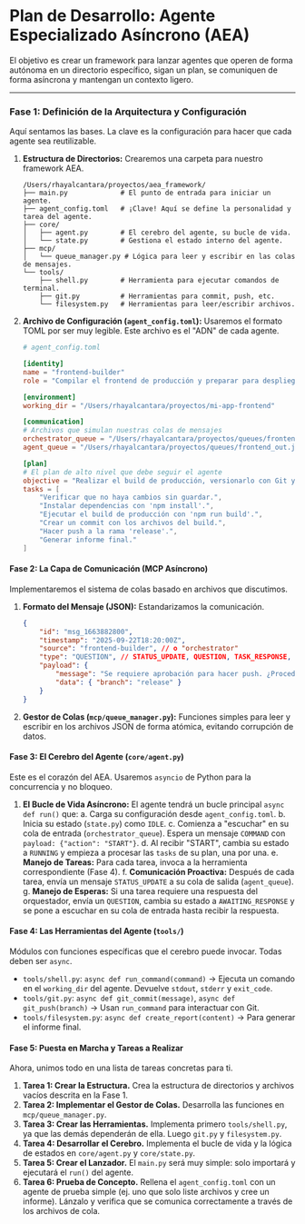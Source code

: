 # Plan de Desarrollo: Agente Especializado Asíncrono (AEA)

El objetivo es crear un framework para lanzar agentes que operen de forma autónoma en un directorio específico, sigan un plan, se comuniquen de forma asíncrona y mantengan un contexto ligero.

---

### **Fase 1: Definición de la Arquitectura y Configuración**

Aquí sentamos las bases. La clave es la configuración para hacer que cada agente sea reutilizable.

1.  **Estructura de Directorios:**
    Crearemos una carpeta para nuestro framework AEA.

    ```
    /Users/rhayalcantara/proyectos/aea_framework/
    ├── main.py             # El punto de entrada para iniciar un agente.
    ├── agent_config.toml   # ¡Clave! Aquí se define la personalidad y tarea del agente.
    ├── core/
    │   ├── agent.py        # El cerebro del agente, su bucle de vida.
    │   └── state.py        # Gestiona el estado interno del agente.
    ├── mcp/
    │   └── queue_manager.py # Lógica para leer y escribir en las colas de mensajes.
    └── tools/
        ├── shell.py        # Herramienta para ejecutar comandos de terminal.
        ├── git.py          # Herramientas para commit, push, etc.
        └── filesystem.py   # Herramientas para leer/escribir archivos.
    ```

2.  **Archivo de Configuración (`agent_config.toml`):**
    Usaremos el formato TOML por ser muy legible. Este archivo es el "ADN" de cada agente.

    ```toml
    # agent_config.toml

    [identity]
    name = "frontend-builder"
    role = "Compilar el frontend de producción y preparar para despliegue."

    [environment]
    working_dir = "/Users/rhayalcantara/proyectos/mi-app-frontend"

    [communication]
    # Archivos que simulan nuestras colas de mensajes
    orchestrator_queue = "/Users/rhayalcantara/proyectos/queues/frontend_in.json"
    agent_queue = "/Users/rhayalcantara/proyectos/queues/frontend_out.json"

    [plan]
    # El plan de alto nivel que debe seguir el agente
    objective = "Realizar el build de producción, versionarlo con Git y notificar."
    tasks = [
        "Verificar que no haya cambios sin guardar.",
        "Instalar dependencias con 'npm install'.",
        "Ejecutar el build de producción con 'npm run build'.",
        "Crear un commit con los archivos del build.",
        "Hacer push a la rama 'release'.",
        "Generar informe final."
    ]
    ```

#### **Fase 2: La Capa de Comunicación (MCP Asíncrono)**

Implementaremos el sistema de colas basado en archivos que discutimos.

1.  **Formato del Mensaje (JSON):** Estandarizamos la comunicación.
    ```json
    {
        "id": "msg_1663882800",
        "timestamp": "2025-09-22T18:20:00Z",
        "source": "frontend-builder", // o "orchestrator"
        "type": "QUESTION", // STATUS_UPDATE, QUESTION, TASK_RESPONSE, COMMAND
        "payload": {
            "message": "Se requiere aprobación para hacer push. ¿Procedo?",
            "data": { "branch": "release" }
        }
    }
    ```

2.  **Gestor de Colas (`mcp/queue_manager.py`):**
    Funciones simples para leer y escribir en los archivos JSON de forma atómica, evitando corrupción de datos.

#### **Fase 3: El Cerebro del Agente (`core/agent.py`)**

Este es el corazón del AEA. Usaremos `asyncio` de Python para la concurrencia y no bloqueo.

1.  **El Bucle de Vida Asíncrono:**
    El agente tendrá un bucle principal `async def run()` que:
    a. Carga su configuración desde `agent_config.toml`.
    b. Inicia su estado (`state.py`) como `IDLE`.
    c. Comienza a "escuchar" en su cola de entrada (`orchestrator_queue`). Espera un mensaje `COMMAND` con `payload: {"action": "START"}`.
    d. Al recibir "START", cambia su estado a `RUNNING` y empieza a procesar las `tasks` de su plan, una por una.
    e. **Manejo de Tareas:** Para cada tarea, invoca a la herramienta correspondiente (Fase 4).
    f. **Comunicación Proactiva:** Después de cada tarea, envía un mensaje `STATUS_UPDATE` a su cola de salida (`agent_queue`).
    g. **Manejo de Esperas:** Si una tarea requiere una respuesta del orquestador, envía un `QUESTION`, cambia su estado a `AWAITING_RESPONSE` y se pone a escuchar en su cola de entrada hasta recibir la respuesta.

#### **Fase 4: Las Herramientas del Agente (`tools/`)**

Módulos con funciones específicas que el cerebro puede invocar. Todas deben ser `async`.

*   `tools/shell.py`: `async def run_command(command)` -> Ejecuta un comando en el `working_dir` del agente. Devuelve `stdout`, `stderr` y `exit_code`.
*   `tools/git.py`: `async def git_commit(message)`, `async def git_push(branch)` -> Usan `run_command` para interactuar con Git.
*   `tools/filesystem.py`: `async def create_report(content)` -> Para generar el informe final.

#### **Fase 5: Puesta en Marcha y Tareas a Realizar**

Ahora, unimos todo en una lista de tareas concretas para ti.

1.  **Tarea 1: Crear la Estructura.** Crea la estructura de directorios y archivos vacíos descrita en la Fase 1.
2.  **Tarea 2: Implementar el Gestor de Colas.** Desarrolla las funciones en `mcp/queue_manager.py`.
3.  **Tarea 3: Crear las Herramientas.** Implementa primero `tools/shell.py`, ya que las demás dependerán de ella. Luego `git.py` y `filesystem.py`.
4.  **Tarea 4: Desarrollar el Cerebro.** Implementa el bucle de vida y la lógica de estados en `core/agent.py` y `core/state.py`.
5.  **Tarea 5: Crear el Lanzador.** El `main.py` será muy simple: solo importará y ejecutará el `run()` del agente.
6.  **Tarea 6: Prueba de Concepto.** Rellena el `agent_config.toml` con un agente de prueba simple (ej. uno que solo liste archivos y cree un informe). Lánzalo y verifica que se comunica correctamente a través de los archivos de cola.
